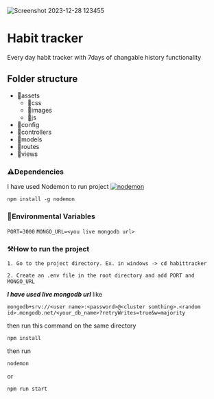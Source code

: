 ![Screenshot 2023-12-28 123455](https://github.com/roy-radhakanta/habbit-tracker/assets/81176431/8540090a-d974-430e-8b33-3614c631d8c5)

# Habit tracker

Every day habit tracker with 7days of changable history functionality

## Folder structure

- 📁assets
    - 📁css
    - 📁images
    - 📁js
- 📁config
- 📁controllers
- 📁models
- 📁routes
- 📁views

### ⚠️Dependencies
I have used Nodemon to run project
[![nodemon](https://user-images.githubusercontent.com/13700/35731649-652807e8-080e-11e8-88fd-1b2f6d553b2d.png)](https://www.npmjs.com/package/nodemon)
```node
npm install -g nodemon
```
### 🌲Environmental Variables
`PORT=3000`
`MONGO_URL=<you live mongodb url>`

### ⚒️How to run the project
    1. Go to the project directory. Ex. in windows -> cd habittracker

    2. Create an .env file in the root directory and add PORT and MONGO_URL

***I have used live mongodb url***
like
```
mongodb+srv://<user name>:<password>@<cluster somthing>.<random id>.mongodb.net/<your_db_name>?retryWrites=true&w=majority
```
then run this command on the same directory
```node
npm install
```
then run
```node
nodemon
```
or

```node
npm run start
```

